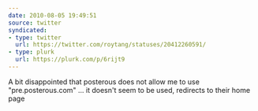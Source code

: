 ```yaml
---
date: 2010-08-05 19:49:51
source: twitter
syndicated:
- type: twitter
  url: https://twitter.com/roytang/statuses/20412260591/
- type: plurk
  url: https://plurk.com/p/6rijt9
---
```


A bit disappointed that posterous does not allow me to use "pre.posterous.com" ... it doesn't seem to be used, redirects to their home page